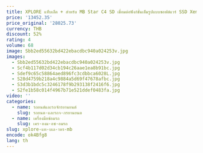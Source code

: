 ```yaml
---
title: XPLORE แท็บเล็ต + สําหรับ MB Star C4 SD เชื่อมต่อฟังก์ชั่นเต็มรูปแบบซอฟต์แวร์ SSD Xentry HHT สําหรับ Benz Heavy Duty รถบรรทุกรถเครื่องมือวินิจฉัย
price: '13452.35'
price_original: '28025.73'
currency: THB
discount: 52%
rating: 4
volume: 68
image: Sbb2ed55632bd422ebacdbc940a024253v.jpg
images:
  - Sbb2ed55632bd422ebacdbc940a024253v.jpg
  - Scf4b117d02d34cb194c26aae1ea8b91bc.jpg
  - Sdef9c65c58864aed896fc3cdbbca6028L.jpg
  - S28d4759b218a4c9884a5d69f47678afbc.jpg
  - S3d3b1bdc5c3246178f9b293138f2416f6.jpg
  - S2fe1b58c014f4967b71e521ddef0483fa.jpg
video: ''
categories:
  - name: รถยนต์และรถจักรยานยนต์
    slug: รถยนต-และรถจ-กรยานยนต
  - name: เครื่องมือซ่อมรถ
    slug: เคร-องม-อซ-อมรถ
slug: xplore-แท-บเล-าหร-mb
encode: ok4Bfg8
lang: th
---
```

  